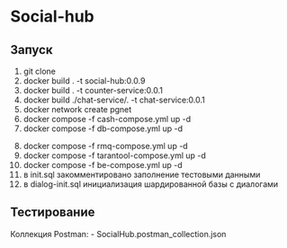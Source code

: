 # Social-hub

## Запуск


1. git clone
2. docker build . -t social-hub:0.0.9
3. docker build . -t counter-service:0.0.1
4. docker build ./chat-service/. -t chat-service:0.0.1
5. docker network create pgnet
6. docker compose -f cash-compose.yml up -d
7. docker compose -f db-compose.yml up -d
<!-- 6. docker-compose -f db-dialog-compose.yml -p citus up --scale worker=2 -d -->
8. docker compose -f rmq-compose.yml up -d
9. docker compose -f tarantool-compose.yml up -d
10. docker compose -f be-compose.yml up -d
11. в init.sql закомментировано заполнение тестовыми данными
12. в dialog-init.sql инициализация шардированной базы с диалогами


## Тестирование

Коллекция Postman:
    - SocialHub.postman_collection.json
